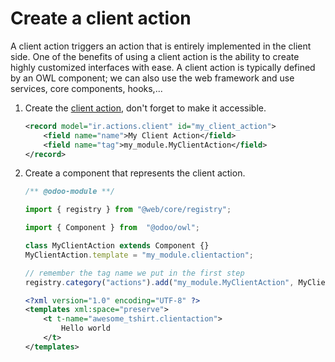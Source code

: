 <a id="howtos-javascript-client-action"></a>

# Create a client action

A client action triggers an action that is entirely implemented in the client side.
One of the benefits of using a client action is the ability to create highly customized interfaces
with ease. A client action is typically defined by an OWL component; we can also use the web
framework and use services, core components, hooks,...

1. Create the [client action](../reference/backend/actions.md#reference-actions-client), don't forget to
   make it accessible.
   ```xml
   <record model="ir.actions.client" id="my_client_action">
       <field name="name">My Client Action</field>
       <field name="tag">my_module.MyClientAction</field>
   </record>
   ```
2. Create a component that represents the client action.
   ```js
   /** @odoo-module **/

   import { registry } from "@web/core/registry";

   import { Component } from  "@odoo/owl";

   class MyClientAction extends Component {}
   MyClientAction.template = "my_module.clientaction";

   // remember the tag name we put in the first step
   registry.category("actions").add("my_module.MyClientAction", MyClientAction);
   ```

   ```xml
   <?xml version="1.0" encoding="UTF-8" ?>
   <templates xml:space="preserve">
       <t t-name="awesome_tshirt.clientaction">
           Hello world
       </t>
   </templates>
   ```
